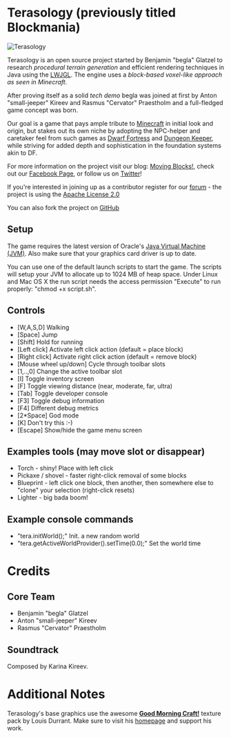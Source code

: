 Terasology (previously titled Blockmania)
=========================================

![Terasology](http://blog.movingblocks.net/wp-content/uploads/Blockmania030911-1.png "Terasology")

Terasology is an open source project started by Benjamin "begla" Glatzel to research *procedural terrain generation* and efficient rendering techniques in Java using the [LWJGL](http://lwjgl.org). The engine uses a *block-based voxel-like approach as seen in Minecraft*.

After proving itself as a solid *tech demo* begla was joined at first by Anton "small-jeeper" Kireev and Rasmus "Cervator" Praestholm and a full-fledged game concept was born.

Our goal is a game that pays ample tribute to [Minecraft](http://www.minecraft.net) in initial look and origin, but stakes out its own niche by adopting the NPC-helper and caretaker feel from such games as [Dwarf Fortress](http://www.bay12games.com/dwarves) and [Dungeon Keeper](http://en.wikipedia.org/wiki/Dungeon_Keeper), while striving for added depth and sophistication in the foundation systems akin to DF.

For more information on the project visit our blog: [Moving Blocks!](http://blog.movingblocks.net), check out our [Facebook Page](http://www.facebook.com/pages/Blockmania/248329655219905), or follow us on [Twitter](http://twitter.com/#!/Blockmania)!

If you're interested in joining up as a contributor register for our [forum](http://board.movingblocks.net) - the project is using the [Apache License 2.0](http://www.apache.org/licenses/LICENSE-2.0.html)

You can also fork the project on [GitHub](https://github.com/begla/Terasology)

Setup
-----

The game requires the latest version of Oracle's [Java Virtual Machine (JVM)](http://www.java.com/de/download/). Also make sure that your graphics card driver is up to date.

You can use one of the default launch scripts to start the game. The scripts will setup your JVM to allocate up to 1024 MB of heap space. Under Linux and Mac OS X the run script needs the access permission "Execute" to run properly: "chmod +x script.sh".

Controls
--------

* [W,A,S,D]               Walking
* [Space]                 Jump
* [Shift]                 Hold for running
* [Left click]            Activate left click action (default = place block)
* [Right click]           Activate right click action (default = remove block)
* [Mouse wheel up/down]   Cycle through toolbar slots
* [1,..,0]                Change the active toolbar slot
* [I]                     Toggle inventory screen
* [F]                     Toggle viewing distance (near, moderate, far, ultra)
* [Tab]                   Toggle developer console
* [F3]                    Toggle debug information
* [F4]                    Different debug metrics
* [2*Space]               God mode
* [K]                     Don't try this :-)
* [Escape]                Show/hide the game menu screen

Examples tools (may move slot or disappear)
------------------------

* Torch - shiny! Place with left click
* Pickaxe / shovel - faster right-click removal of some blocks
* Blueprint - left click one block, then another, then somewhere else to "clone" your selection (right-click resets)
* Lighter - big bada boom!

Example console commands
------------------------

* "tera.initWorld();"                               Init. a new random world
* "tera.getActiveWorldProvider().setTime(0.0);"     Set the world time

Credits
=======

Core Team
---------

* Benjamin "begla" Glatzel
* Anton "small-jeeper" Kireev
* Rasmus "Cervator" Praestholm

Soundtrack
----------

Composed by Karina Kireev.

Additional Notes
================

Terasology's base graphics use the awesome <strong><a href="http://www.carrotcakestudios.co.uk/gmcraft/">Good Morning Craft!</a></strong> texture pack by Louis Durrant. Make sure to visit his <a href="http://www.carrotcakestudios.co.uk/">homepage</a> and support his work.

